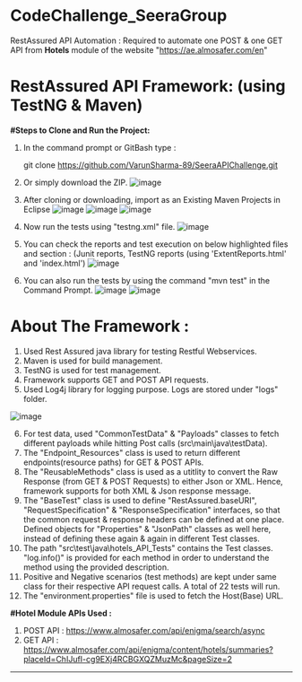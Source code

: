 # CodeChallenge_SeeraGroup
RestAssured API Automation : Required to automate one POST & one GET API from **Hotels** module of the website "https://ae.almosafer.com/en"


# RestAssured API Framework: (using TestNG & Maven)

**#Steps to Clone and Run the Project:**
1. In the command prompt or GitBash type :

     git clone https://github.com/VarunSharma-89/SeeraAPIChallenge.git

2. Or simply download the ZIP.
![image](https://user-images.githubusercontent.com/86568081/163879450-5848d4eb-f110-45f0-951f-acdb2b6fffdf.png)



3. After cloning or downloading, import as an Existing Maven Projects in Eclipse
![image](https://user-images.githubusercontent.com/86568081/163868445-03738d08-b4e8-4b6d-b906-459ab4bee7f8.png)
![image](https://user-images.githubusercontent.com/86568081/163868537-05295410-39c7-4141-b275-4562947073e1.png)
![image](https://user-images.githubusercontent.com/86568081/163868643-b94b5005-6392-4d29-bcda-2d098c5e13ba.png)


4. Now run the tests using "testng.xml" file.
![image](https://user-images.githubusercontent.com/86568081/163869041-09526e58-e775-45d4-a8ec-1815a2b647bf.png)


5. You can check the reports and test execution on below highlighted files and section : (Junit reports, TestNG reports (using 'ExtentReports.html' and 'index.html') 
![image](https://user-images.githubusercontent.com/86568081/163870002-a58ee02a-8855-4e68-84bc-f79d3cf7390c.png)


6. You can also run the tests by using the command "mvn test" in the Command Prompt.
![image](https://user-images.githubusercontent.com/86568081/163886501-8788222a-15f5-435c-998b-b747fddfb292.png)
![image](https://user-images.githubusercontent.com/86568081/163886590-6b204e91-7c52-417a-aaba-bf8214a326ad.png)



# About The Framework :
1. Used Rest Assured java library for testing Restful Webservices.
2. Maven is used for build management.
3. TestNG is used for test management.
4. Framework supports GET and POST API requests.
5. Used Log4j library for logging purpose. Logs are stored under "logs" folder.

![image](https://user-images.githubusercontent.com/86568081/163871666-1881320e-ba46-4db8-99d3-4e421414a261.png)

6. For test data, used "CommonTestData" & "Payloads" classes to fetch different payloads while hitting Post calls (src\main\java\testData).
7. The "Endpoint_Resources" class is used to return different endpoints(resource paths) for GET & POST APIs.
8. The "ReusableMethods" class is used as a utitlity to convert the Raw Response (from GET & POST Requests) to either Json or XML. Hence, framework supports for both XML & Json response message.
9. The "BaseTest" class is used to define "RestAssured.baseURI", "RequestSpecification" & "ResponseSpecification" interfaces, so that the common request & response headers can be defined at one place. Defined objects for "Properties" & "JsonPath" classes as well here, instead of defining these again & again in different Test classes.
10. The path "src\test\java\hotels_API_Tests" contains the Test classes. "log.info()" is provided for each method in order to understand the method using the provided description.
11. Positive and Negative scenarios (test methods) are kept under same class for their respective API request calls. A total of 22 tests will run.
12. The "environment.properties" file is used to fetch the Host(Base) URL.


**#Hotel Module APIs Used :**
1. POST API : https://www.almosafer.com/api/enigma/search/async
2. GET API : https://www.almosafer.com/api/enigma/content/hotels/summaries?placeId=ChIJufI-cg9EXj4RCBGXQZMuzMc&pageSize=2

***********************************************************************************************************************************************************************
